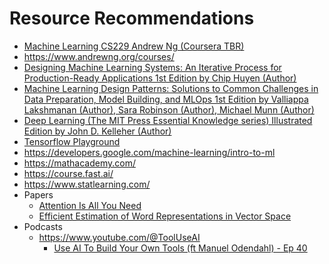 # Resource Recommendations

- [Machine Learning CS229 Andrew Ng (Coursera TBR)](https://www.youtube.com/watch?v=jGwO_UgTS7I)
- https://www.andrewng.org/courses/
- [Designing Machine Learning Systems: An Iterative Process for Production-Ready Applications 1st Edition
by Chip Huyen (Author)](https://www.amazon.com/Designing-Machine-Learning-Systems-Production-Ready/dp/1098107969)
- [Machine Learning Design Patterns: Solutions to Common Challenges in Data Preparation, Model Building, and MLOps 1st Edition
by Valliappa Lakshmanan (Author), Sara Robinson (Author), Michael Munn (Author)](https://www.amazon.com/_/dp/1098115783)
- [Deep Learning (The MIT Press Essential Knowledge series) Illustrated Edition
by John D. Kelleher (Author)](https://www.amazon.com/dp/0262537559)
- [Tensorflow Playground](https://playground.tensorflow.org/)
- https://developers.google.com/machine-learning/intro-to-ml
- https://mathacademy.com/
- https://course.fast.ai/
- https://www.statlearning.com/
- Papers
  - [Attention Is All You Need](https://arxiv.org/abs/1706.03762)
  - [Efficient Estimation of Word Representations in Vector Space](https://arxiv.org/abs/1301.3781)
- Podcasts
  - https://www.youtube.com/@ToolUseAI
    - [Use AI To Build Your Own Tools (ft Manuel Odendahl) - Ep 40](https://www.youtube.com/watch?v=dVJ59dDHoVk)
